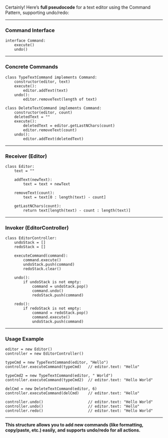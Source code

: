 Certainly! Here’s **full pseudocode** for a text editor using the Command Pattern, supporting undo/redo:

---

### **Command Interface**
```
interface Command:
    execute()
    undo()
```

---

### **Concrete Commands**
```
class TypeTextCommand implements Command:
    constructor(editor, text)
    execute():
        editor.addText(text)
    undo():
        editor.removeText(length of text)

class DeleteTextCommand implements Command:
    constructor(editor, count)
    deletedText = ""
    execute():
        deletedText = editor.getLastNChars(count)
        editor.removeText(count)
    undo():
        editor.addText(deletedText)
```

---

### **Receiver (Editor)**
```
class Editor:
    text = ""

    addText(newText):
        text = text + newText

    removeText(count):
        text = text[0 : length(text) - count]

    getLastNChars(count):
        return text[length(text) - count : length(text)]
```

---

### **Invoker (EditorController)**
```
class EditorController:
    undoStack = []
    redoStack = []

    executeCommand(command):
        command.execute()
        undoStack.push(command)
        redoStack.clear()

    undo():
        if undoStack is not empty:
            command = undoStack.pop()
            command.undo()
            redoStack.push(command)

    redo():
        if redoStack is not empty:
            command = redoStack.pop()
            command.execute()
            undoStack.push(command)
```

---

### **Usage Example**
```
editor = new Editor()
controller = new EditorController()

typeCmd = new TypeTextCommand(editor, "Hello")
controller.executeCommand(typeCmd)   // editor.text: "Hello"

typeCmd2 = new TypeTextCommand(editor, " World")
controller.executeCommand(typeCmd2)  // editor.text: "Hello World"

delCmd = new DeleteTextCommand(editor, 6)
controller.executeCommand(delCmd)    // editor.text: "Hello"

controller.undo()                    // editor.text: "Hello World"
controller.undo()                    // editor.text: "Hello"
controller.redo()                    // editor.text: "Hello World"
```

---

**This structure allows you to add new commands (like formatting, copy/paste, etc.) easily, and supports undo/redo for all actions.**